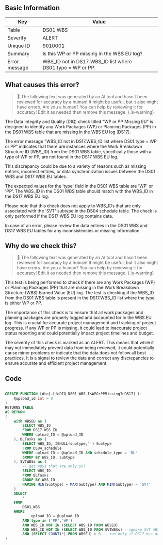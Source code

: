 ## Basic Information
| Key         | Value          |
|-------------|----------------|
| Table       | DS01 WBS |
| Severity    | ALERT |
| Unique ID   | 9010001   |
| Summary     | Is this WP or PP missing in the WBS EU log? |
| Error message | WBS_ID not in DS17.WBS_ID list where DS01.type = WP or PP. |

## What causes this error?

> :robot: The following text was generated by an AI tool and hasn't been reviewed for accuracy by a human! It might be useful, but it also might have errors. Are you a human? You can help by reviewing it for accuracy! Edit it as needed then remove this message.
{.is-warning}

The Data Integrity and Quality (DIQ) check titled "WP or PP Missing EU" is designed to identify any Work Packages (WP) or Planning Packages (PP) in the DS01 WBS table that are missing in the WBS EU log (DS17). 

The error message "WBS_ID not in DS17.WBS_ID list where DS01.type = WP or PP" indicates that there are instances where the Work Breakdown Structure ID (WBS_ID) from the DS01 WBS table, specifically those with a type of WP or PP, are not found in the DS17 WBS EU log. 

This discrepancy could be due to a variety of reasons such as missing entries, incorrect entries, or data synchronization issues between the DS01 WBS and DS17 WBS EU tables. 

The expected values for the 'type' field in the DS01 WBS table are 'WP' or 'PP'. The WBS_ID in the DS01 WBS table should match with the WBS_ID in the DS17 WBS EU log. 

Please note that this check does not apply to WBS_IDs that are only associated with the 'SVT' subtype in the DS04 schedule table. The check is only performed if the DS17 WBS EU log contains data. 

In case of an error, please review the data entries in the DS01 WBS and DS17 WBS EU tables for any inconsistencies or missing information.
## Why do we check this?

> :robot: The following text was generated by an AI tool and hasn't been reviewed for accuracy by a human! It might be useful, but it also might have errors. Are you a human? You can help by reviewing it for accuracy! Edit it as needed then remove this message.
{.is-warning}

This test is being performed to check if there are any Work Packages (WP) or Planning Packages (PP) that are missing in the Work Breakdown Structure (WBS) Earned Value (EU) log. The test is checking if the WBS_ID from the DS01 WBS table is present in the DS17.WBS_ID list where the type is either WP or PP. 

The importance of this check is to ensure that all work packages and planning packages are properly logged and accounted for in the WBS EU log. This is crucial for accurate project management and tracking of project progress. If any WP or PP is missing, it could lead to inaccurate project status reporting and could potentially impact project timelines and budget.

The severity of this check is marked as an ALERT. This means that while it may not immediately prevent data from being reviewed, it could potentially cause minor problems or indicate that the data does not follow all best practices. It is a signal to review the data and correct any discrepancies to ensure accurate and efficient project management.
## Code

```sql

CREATE FUNCTION [dbo].[fnDIQ_DS01_WBS_IsWPOrPPMissingInDS17] (
	@upload_id int = 0
)
RETURNS TABLE
AS RETURN
(
	with WBSEU as (
		SELECT WBS_ID
		FROM DS17_WBS_EU
		WHERE upload_ID = @upload_ID
	), BLTasks as (
		SELECT WBS_ID, ISNULL(subtype,'') Subtype
		FROM DS04_schedule
		WHERE upload_ID = @upload_ID AND schedule_type = 'BL'
		GROUP BY WBS_ID, subtype
	), SVTWBSs as (
		-- get WBSs that are only SVT
		SELECT WBS_ID
		FROM BLTasks
		GROUP BY WBS_ID
		HAVING MIN(Subtype) = MAX(Subtype) AND MIN(Subtype) = 'SVT'
	)
	SELECT 
		* 
	FROM 
		DS01_WBS
	WHERE 
			upload_ID = @upload_ID
		AND type in ('PP','WP')
		AND WBS_ID NOT IN (SELECT WBS_ID FROM WBSEU)
		AND WBS_ID NOT IN (SELECT WBS_ID FROM SVTWBSs) --ignore SVT WBSs
		AND (SELECT COUNT(*) FROM WBSEU) > 0 -- run only if DS17 has data
)
```
